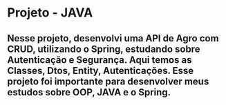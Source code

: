 # Projeto - JAVA
## Nesse projeto, desenvolvi uma API de Agro com CRUD, utilizando o Spring, estudando sobre Autenticação e Segurança. Aqui temos as Classes, Dtos, Entity, Autenticações. Esse projeto foi importante para desenvolver meus estudos sobre OOP, JAVA e o Spring.
